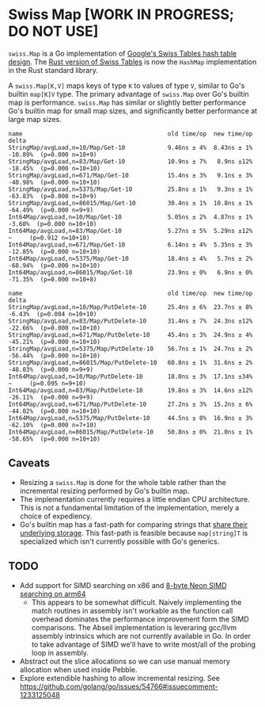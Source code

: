# Swiss Map [WORK IN PROGRESS; DO NOT USE]

`swiss.Map` is a Go implementation of [Google's Swiss Tables hash table
design](https://abseil.io/about/design/swisstables). The [Rust version of
Swiss Tables](https://github.com/rust-lang/hashbrown) is now the `HashMap`
implementation in the Rust standard library.

A `swiss.Map[K,V]` maps keys of type `K` to values of type `V`, similar to
Go's builtin `map[K]V` type. The primary advantage of `swiss.Map` over Go's
builtin map is performance. `swiss.Map` has similar or slightly better
performance Go's builtin map for small map sizes, and significantly better
performance at large map sizes.

```
name                                         old time/op  new time/op  delta
StringMap/avgLoad,n=10/Map/Get-10            9.46ns ± 4%  8.43ns ± 1%  -10.89%  (p=0.000 n=10+9)
StringMap/avgLoad,n=83/Map/Get-10            10.9ns ± 7%   8.9ns ±12%  -18.45%  (p=0.000 n=10+10)
StringMap/avgLoad,n=671/Map/Get-10           15.4ns ± 3%   9.1ns ± 3%  -40.98%  (p=0.000 n=10+10)
StringMap/avgLoad,n=5375/Map/Get-10          25.8ns ± 1%   9.3ns ± 1%  -63.83%  (p=0.000 n=10+9)
StringMap/avgLoad,n=86015/Map/Get-10         30.4ns ± 1%  10.8ns ± 1%  -64.49%  (p=0.000 n=9+9)
Int64Map/avgLoad,n=10/Map/Get-10             5.05ns ± 2%  4.87ns ± 1%   -3.60%  (p=0.000 n=10+10)
Int64Map/avgLoad,n=83/Map/Get-10             5.27ns ± 5%  5.29ns ±12%     ~     (p=0.912 n=10+10)
Int64Map/avgLoad,n=671/Map/Get-10            6.14ns ± 4%  5.35ns ± 3%  -12.85%  (p=0.000 n=10+10)
Int64Map/avgLoad,n=5375/Map/Get-10           18.4ns ± 4%   5.7ns ± 2%  -68.94%  (p=0.000 n=10+10)
Int64Map/avgLoad,n=86015/Map/Get-10          23.9ns ± 0%   6.9ns ± 0%  -71.35%  (p=0.000 n=10+8)

name                                         old time/op  new time/op  delta
StringMap/avgLoad,n=10/Map/PutDelete-10      25.4ns ± 6%  23.7ns ± 8%   -6.43%  (p=0.004 n=10+10)
StringMap/avgLoad,n=83/Map/PutDelete-10      31.4ns ± 7%  24.3ns ±12%  -22.66%  (p=0.000 n=10+10)
StringMap/avgLoad,n=671/Map/PutDelete-10     45.4ns ± 3%  24.9ns ± 4%  -45.21%  (p=0.000 n=10+10)
StringMap/avgLoad,n=5375/Map/PutDelete-10    56.7ns ± 1%  24.7ns ± 2%  -56.44%  (p=0.000 n=10+10)
StringMap/avgLoad,n=86015/Map/PutDelete-10   60.8ns ± 1%  31.6ns ± 2%  -48.03%  (p=0.000 n=9+9)
Int64Map/avgLoad,n=10/Map/PutDelete-10       18.0ns ± 3%  17.1ns ±34%     ~     (p=0.095 n=9+10)
Int64Map/avgLoad,n=83/Map/PutDelete-10       19.8ns ± 3%  14.6ns ±12%  -26.11%  (p=0.000 n=9+9)
Int64Map/avgLoad,n=671/Map/PutDelete-10      27.2ns ± 3%  15.2ns ± 6%  -44.02%  (p=0.000 n=10+10)
Int64Map/avgLoad,n=5375/Map/PutDelete-10     44.5ns ± 0%  16.9ns ± 3%  -62.10%  (p=0.000 n=7+10)
Int64Map/avgLoad,n=86015/Map/PutDelete-10    50.8ns ± 0%  21.0ns ± 1%  -58.65%  (p=0.000 n=10+10)
```

## Caveats

- Resizing a `swiss.Map` is done for the whole table rather than the
  incremental resizing performed by Go's builtin map.
- The implementation currently requires a little endian CPU architecture. This
  is not a fundamental limitation of the implementation, merely a choice of
  expediency.
- Go's builtin map has a fast-path for comparing strings that [share their
  underlying
  storage](https://github.com/golang/go/blob/4a7f3ac8eb4381ea62caa1741eeeec28363245b4/src/runtime/map_faststr.go#L100).
  This fast-path is feasible because `map[string]T` is specialized which isn't
  currently possible with Go's generics.

## TODO

- Add support for SIMD searching on x86 and [8-byte Neon SIMD searching on
  arm64](https://github.com/abseil/abseil-cpp/commit/6481443560a92d0a3a55a31807de0cd712cd4f88)
  - This appears to be somewhat difficult. Naively implementing the match
    routines in assembly isn't workable as the function call overhead
    dominates the performance improvement form the SIMD comparisons. The
    Abseil implementation is leveraring gcc/llvm assembly intrinsics which are
    not currently available in Go. In order to take advantage of SIMD we'll
    have to write most/all of the probing loop in assembly.
- Abstract out the slice allocations so we can use manual memory allocation
  when used inside Pebble.
- Explore extendible hashing to allow incremental resizing. See
  https://github.com/golang/go/issues/54766#issuecomment-1233125048
